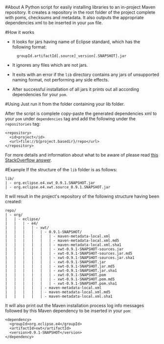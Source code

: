 #About
A Python script for easily installing libraries to an in-project Maven repository. It creates a repository in the root folder of the project complete with poms, checksums and metadata. It also outputs the appropriate dependencies xml to be inserted in your `pom` file.

#How it works
* It looks for jars having name of Eclipse standard, which has the following format: 

        groupId.artifactId[.source]_version[.SNAPSHOT].jar

* It ignores any files which are not jars.

* It exits with an error if the `lib` directory contains any jars of unsupported naming format, not performing any side effects.

* After successful installation of all jars it prints out all according dependencies for your `pom`.

#Using
Just run it from the folder containing your lib folder. 

After the script is complete copy-paste the generated dependencies xml to your `pom` under `dependencies` tag and add the following under the `repositories` tag:

    <repository>
      <id>project</id>
      <url>file://${project.basedir}/repo</url>
    </repository>

For more details and information about what to be aware of please read [this StackOverflow answer](http://stackoverflow.com/a/7623805/485115).

#Example
If the structure of the `lib` folder is as follows:

    lib/
    | - org.eclipse.e4.xwt_0.9.1.SNAPSHOT.jar
    | - org.eclipse.e4.xwt.source_0.9.1.SNAPSHOT.jar

It will result in the project's repository of the following structure having been created:
    
    repo/
    | - org/
    |   | - eclipse/
    |   |   | - e4/
    |   |   |   | - xwt/
    |   |   |   |   | - 0.9.1-SNAPSHOT/
    |   |   |   |   |   | - maven-metadata-local.xml
    |   |   |   |   |   | - maven-metadata-local.xml.md5
    |   |   |   |   |   | - maven-metadata-local.xml.sha1
    |   |   |   |   |   | - xwt-0.9.1-SNAPSHOT-sources.jar
    |   |   |   |   |   | - xwt-0.9.1-SNAPSHOT-sources.jar.md5
    |   |   |   |   |   | - xwt-0.9.1-SNAPSHOT-sources.jar.sha1
    |   |   |   |   |   | - xwt-0.9.1-SNAPSHOT.jar
    |   |   |   |   |   | - xwt-0.9.1-SNAPSHOT.jar.md5
    |   |   |   |   |   | - xwt-0.9.1-SNAPSHOT.jar.sha1
    |   |   |   |   |   | - xwt-0.9.1-SNAPSHOT.pom
    |   |   |   |   |   | - xwt-0.9.1-SNAPSHOT.pom.md5
    |   |   |   |   |   | - xwt-0.9.1-SNAPSHOT.pom.sha1
    |   |   |   |   | - maven-metadata-local.xml
    |   |   |   |   | - maven-metadata-local.xml.md5
    |   |   |   |   | - maven-metadata-local.xml.sha1

It will also print out the Maven installation process log info messages followed by this Maven dependency to be inserted in your `pom`:

    <dependency>
      <groupId>org.eclipse.e4</groupId>
      <artifactId>xwt</artifactId>
      <version>0.9.1-SNAPSHOT</version>
    </dependency>
